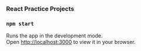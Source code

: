 ### React Practice Projects

### `npm start`

Runs the app in the development mode.\
Open [http://localhost:3000](http://localhost:3000) to view it in your browser.
